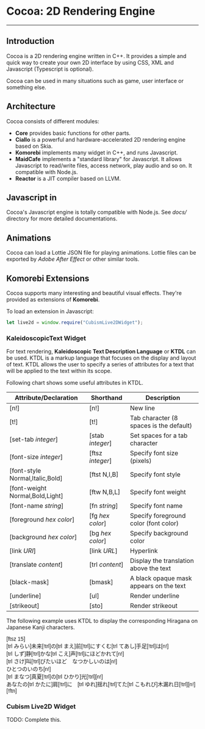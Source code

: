 Cocoa: 2D Rendering Engine
==========================
**************************

Introduction
------------
Cocoa is a 2D rendering engine written in C++. It provides a simple and quick way to create
your own 2D interface by using CSS, XML and Javascript (Typescript is optional).

Cocoa can be used in many situations such as game, user interface or something else.

Architecture
------------
Cocoa consists of different modules:
* **Core** provides basic functions for other parts.
* **Ciallo** is a powerful and hardware-accelerated 2D rendering engine based on Skia.
* **Komorebi** implements many widget in C++, and runs Javascript.
* **MaidCafe** implements a "standard library" for Javascript. It allows Javascript
  to read/write files, access network, play audio and so on. It compatible with Node.js.
* **Reactor** is a JIT compiler based on LLVM.

Javascript in 
-----------------------
Cocoa's Javascript engine is totally compatible with Node.js.
See *docs/* directory for more detailed documentations.

Animations
----------
Cocoa can load a Lottie JSON file for playing animations. Lottie files can be exported by
*Adobe After Effect* or other similar tools.

Komorebi Extensions
-------------------
Cocoa supports many interesting and beautiful visual effects. They're provided as extensions of
**Komorebi**.

To load an extension in Javascript:
```javascript
let live2d = window.require("CubismLive2DWidget");
```

### KaleidoscopicText Widget
For text rendering, **Kaleidoscopic Text Description Language** or **KTDL** can be used.
KTDL is a markup language that focuses on the display and layout of text.
KTDL allows the user to specify a series of attributes for a text that will be applied
to the text within its scope.

Following chart shows some useful attributes in KTDL.

|     Attribute/Declaration        |    Shorthand     | Description |
|----------------------------------|------------------|-------------|
| [n!]                             | [n!]             | New line |
| [t!]                             | [t!]             | Tab character (8 spaces is the default) |
| [set-tab *integer*]              | [stab *integer*] | Set spaces for a tab character |
| [font-size *integer*]            | [ftsz *integer*] | Specify font size (pixels) |
| [font-style Normal,Italic,Bold]  | [ftst N,I,B]     | Specify font style |
| [font-weight Normal,Bold,Light]  | [ftw N,B,L]      | Specify font weight |
| [font-name *string*]             | [fn *string*]    | Specify font name |
| [foreground *hex color*]         | [fg *hex color*] | Specify foreground color (font color) |
| [background *hex color*]         | [bg *hex color*] | Specify background color |
| [link *URI*]                     | [link *URL*]     | Hyperlink |
| [translate *content*]            | [trl *content*]  | Display the translation above the text |
| [black-mask]                     | [bmask]          | A black opaque mask appears on the text |
| [underline]                      | [ul]             | Render underline |
| [strikeout]                      | [sto]            | Render strikeout |

The following example uses KTDL to display the corresponding Hiragana on Japanese Kanji characters.
<pre style="font-family: Consolas, sans-serif; font-size: 14px">
[ftsz 15]
[trl みらい]未来[!trl]の[trl まえ]前[!trl]にすくむ[trl てあし]手足[!trl]は[n!]
[trl しず]静[!trl]かな[trl こえ]声[!trl]にほどかれて[n!]
[trl さけ]叫[!trl]びたいほど　なつかしいのは[n!]
ひとつのいのち[n!]
[trl まなつ]真夏[!trl]の[trl ひかり]光[!trl][n!]
あなたの[trl かたに]肩[!trl]に　[trl ゆれ]揺れ[!trl]てた[trl こもれび]木漏れ日[!trl][n!]
[!ftn]
</pre>

### Cubism Live2D Widget
TODO: Complete this.
